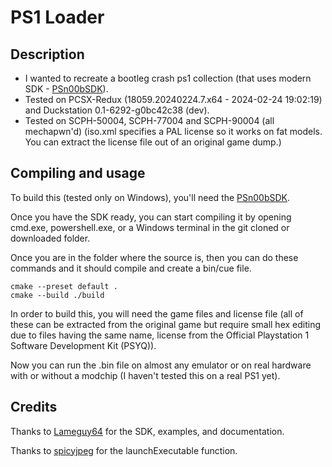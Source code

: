 # PS1 Loader

## Description

- I wanted to recreate a bootleg crash ps1 collection (that uses modern SDK - [PSn00bSDK](https://github.com/Lameguy64/PSn00bSDK)).
- Tested on PCSX-Redux (18059.20240224.7.x64 - 2024-02-24 19:02:19) and Duckstation 0.1-6292-g0bc42c38 (dev).
- Tested on SCPH-50004, SCPH-77004 and SCPH-90004 (all mechapwn'd) (iso.xml specifies a PAL license so it works on fat models. You can extract the license file out of an original game dump.)

## Compiling and usage

To build this (tested only on Windows), you'll need the [PSn00bSDK](https://github.com/Lameguy64/PSn00bSDK/blob/master/doc/installation.md).

Once you have the SDK ready, you can start compiling it by opening cmd.exe, powershell.exe, or a Windows terminal in the git cloned or downloaded folder.

Once you are in the folder where the source is, then you can do these commands and it should compile and create a bin/cue file.

    cmake --preset default .
    cmake --build ./build
    
In order to build this, you will need the game files and license file 
(all of these can be extracted from the original game but require small hex editing due to files having the same name, license from the Official Playstation 1 Software Development Kit (PSYQ)).

Now you can run the .bin file on almost any emulator or on real hardware with or without a modchip (I haven't tested this on a real PS1 yet).

## Credits

Thanks to [Lameguy64](https://github.com/Lameguy64) for the SDK, examples, and documentation.

Thanks to [spicyjpeg](https://github.com/spicyjpeg) for the launchExecutable function.
